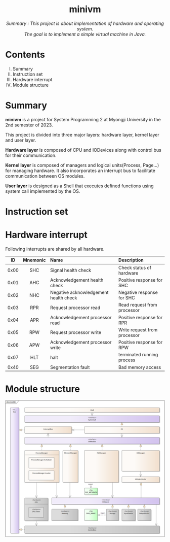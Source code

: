 <h1 align="center">minivm</h1>
<div align="center"><i>Summary : This project is about implementation of hardware and operating system.<br>The goal is to implement a simple virtual machine in Java.</i></div>
<h1>Contents</h1>
<ol type='I'>
  <li>Summary</li>
  <li>Instruction set</li>
  <li>Hardware interrupt</li>
  <li>Module structure</li>
</ol>
<h1>Summary</h1>

**minivm** is a project for System Programming 2 at Myongji University in the 2nd semester of 2023.<br>

This project is divided into three major layers: hardware layer, kernel layer and user layer.<br>

**Hardware layer** is composed of CPU and IODevices along with control bus for their communication.<br>

**Kernel layer** is composed of managers and logical units(Process, Page...) for managing hardware. It also incorporates an interrupt bus to facilitate communication between OS modules.<br>

**User layer** is designed as a Shell that executes defined functions using system call implemented by the OS.<br>

<h1>Instruction set</h1>

<h1>Hardware interrupt</h1>
Following interrupts are shared by all hardware.<br>

|  ID  | Mnemonic | Name                                  | Description                  |
|:----:|:--------:|:--------------------------------------|:-----------------------------|
| 0x00 |   SHC    | Signal health check                   | Check status of hardware     |
| 0x01 |   AHC    | Acknowledgement health check          | Positive response for SHC    |
| 0x02 |   NHC    | Negative acknowledgement health check | Negative response for SHC    |
| 0x03 |   RPR    | Request processor read                | Read request from processor  |
| 0x04 |   APR    | Acknowledgement processor read        | Positive response for RPR    |
| 0x05 |   RPW    | Request processor write               | Write request from processor |
| 0x06 |   APW    | Acknowledgement processor write       | Positive response for RPW    |
| 0x07 |   HLT    | halt                                  | terminated running process   |
| 0x40 |   SEG    | Segmentation fault                    | Bad memory access            |

<h1>Module structure</h1>

![module_structure](./image/module_structure.png)